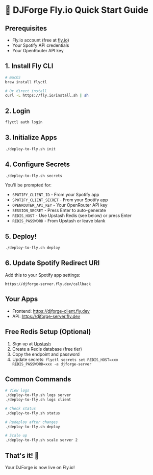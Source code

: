 # 🚀 DJForge Fly.io Quick Start Guide

## Prerequisites
- Fly.io account (free at [fly.io](https://fly.io))
- Your Spotify API credentials
- Your OpenRouter API key

## 1. Install Fly CLI
```bash
# macOS
brew install flyctl

# Or direct install
curl -L https://fly.io/install.sh | sh
```

## 2. Login
```bash
flyctl auth login
```

## 3. Initialize Apps
```bash
./deploy-to-fly.sh init
```

## 4. Configure Secrets
```bash
./deploy-to-fly.sh secrets
```

You'll be prompted for:
- `SPOTIFY_CLIENT_ID` - From your Spotify app
- `SPOTIFY_CLIENT_SECRET` - From your Spotify app  
- `OPENROUTER_API_KEY` - Your OpenRouter API key
- `SESSION_SECRET` - Press Enter to auto-generate
- `REDIS_HOST` - Use Upstash Redis (see below) or press Enter
- `REDIS_PASSWORD` - From Upstash or leave blank

## 5. Deploy!
```bash
./deploy-to-fly.sh deploy
```

## 6. Update Spotify Redirect URI
Add this to your Spotify app settings:
```
https://djforge-server.fly.dev/callback
```

## Your Apps
- Frontend: https://djforge-client.fly.dev
- API: https://djforge-server.fly.dev

## Free Redis Setup (Optional)
1. Sign up at [Upstash](https://upstash.com)
2. Create a Redis database (free tier)
3. Copy the endpoint and password
4. Update secrets: `flyctl secrets set REDIS_HOST=xxx REDIS_PASSWORD=xxx -a djforge-server`

## Common Commands
```bash
# View logs
./deploy-to-fly.sh logs server
./deploy-to-fly.sh logs client

# Check status
./deploy-to-fly.sh status

# Redeploy after changes
./deploy-to-fly.sh deploy

# Scale up
./deploy-to-fly.sh scale server 2
```

## That's it! 🎉
Your DJForge is now live on Fly.io!